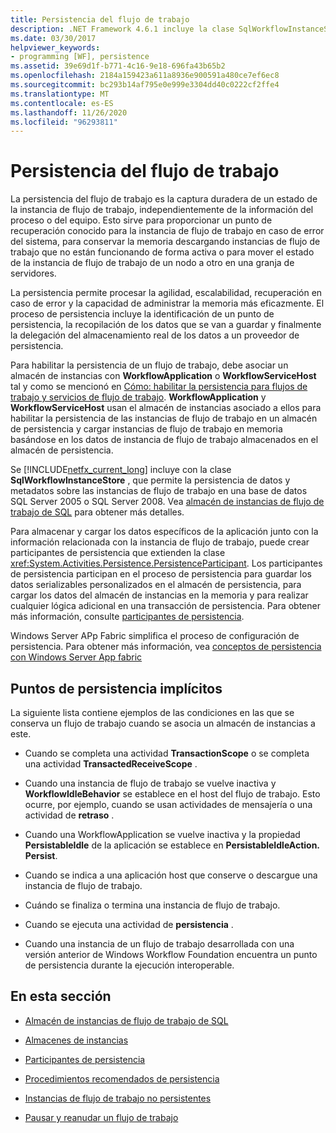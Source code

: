 ```yaml
---
title: Persistencia del flujo de trabajo
description: .NET Framework 4.6.1 incluye la clase SqlWorkflowInstanceStore, que permite la persistencia de datos de flujo de trabajo y metadatos en una base de datos de SQL Server.
ms.date: 03/30/2017
helpviewer_keywords:
- programming [WF], persistence
ms.assetid: 39e69d1f-b771-4c16-9e18-696fa43b65b2
ms.openlocfilehash: 2184a159423a611a8936e900591a480ce7ef6ec8
ms.sourcegitcommit: bc293b14af795e0e999e3304dd40c0222cf2ffe4
ms.translationtype: MT
ms.contentlocale: es-ES
ms.lasthandoff: 11/26/2020
ms.locfileid: "96293811"
---
```

# <a name="workflow-persistence"></a>Persistencia del flujo de trabajo

La persistencia del flujo de trabajo es la captura duradera de un estado de la instancia de flujo de trabajo, independientemente de la información del proceso o del equipo. Esto sirve para proporcionar un punto de recuperación conocido para la instancia de flujo de trabajo en caso de error del sistema, para conservar la memoria descargando instancias de flujo de trabajo que no están funcionando de forma activa o para mover el estado de la instancia de flujo de trabajo de un nodo a otro en una granja de servidores.  
  
 La persistencia permite procesar la agilidad, escalabilidad, recuperación en caso de error y la capacidad de administrar la memoria más eficazmente. El proceso de persistencia incluye la identificación de un punto de persistencia, la recopilación de los datos que se van a guardar y finalmente la delegación del almacenamiento real de los datos a un proveedor de persistencia.  
  
 Para habilitar la persistencia de un flujo de trabajo, debe asociar un almacén de instancias con **WorkflowApplication** o **WorkflowServiceHost** tal y como se mencionó en [Cómo: habilitar la persistencia para flujos de trabajo y servicios de flujo de trabajo](how-to-enable-persistence-for-workflows-and-workflow-services.md). **WorkflowApplication** y **WorkflowServiceHost** usan el almacén de instancias asociado a ellos para habilitar la persistencia de las instancias de flujo de trabajo en un almacén de persistencia y cargar instancias de flujo de trabajo en memoria basándose en los datos de instancia de flujo de trabajo almacenados en el almacén de persistencia.  
  
 Se [!INCLUDE[netfx_current_long](../../../includes/netfx-current-long-md.md)] incluye con la clase **SqlWorkflowInstanceStore** , que permite la persistencia de datos y metadatos sobre las instancias de flujo de trabajo en una base de datos SQL Server 2005 o SQL Server 2008. Vea [almacén de instancias de flujo de trabajo de SQL](sql-workflow-instance-store.md) para obtener más detalles.  
  
 Para almacenar y cargar los datos específicos de la aplicación junto con la información relacionada con la instancia de flujo de trabajo, puede crear participantes de persistencia que extienden la clase <xref:System.Activities.Persistence.PersistenceParticipant>. Los participantes de persistencia participan en el proceso de persistencia para guardar los datos serializables personalizados en el almacén de persistencia, para cargar los datos del almacén de instancias en la memoria y para realizar cualquier lógica adicional en una transacción de persistencia. Para obtener más información, consulte [participantes de persistencia](persistence-participants.md).  
  
 Windows Server APp Fabric simplifica el proceso de configuración de persistencia. Para obtener más información, vea [conceptos de persistencia con Windows Server App fabric](/previous-versions/appfabric/ee677272(v=azure.10))  
  
## <a name="implicit-persistence-points"></a>Puntos de persistencia implícitos  

 La siguiente lista contiene ejemplos de las condiciones en las que se conserva un flujo de trabajo cuando se asocia un almacén de instancias a este.  
  
- Cuando se completa una actividad **TransactionScope** o se completa una actividad **TransactedReceiveScope** .  
  
- Cuando una instancia de flujo de trabajo se vuelve inactiva y **WorkflowIdleBehavior** se establece en el host del flujo de trabajo. Esto ocurre, por ejemplo, cuando se usan actividades de mensajería o una actividad de **retraso** .  
  
- Cuando una WorkflowApplication se vuelve inactiva y la propiedad **PersistableIdle** de la aplicación se establece en **PersistableIdleAction. Persist**.  
  
- Cuando se indica a una aplicación host que conserve o descargue una instancia de flujo de trabajo.  
  
- Cuándo se finaliza o termina una instancia de flujo de trabajo.  
  
- Cuando se ejecuta una actividad de **persistencia** .  
  
- Cuando una instancia de un flujo de trabajo desarrollada con una versión anterior de Windows Workflow Foundation encuentra un punto de persistencia durante la ejecución interoperable.  
  
## <a name="in-this-section"></a>En esta sección  
  
- [Almacén de instancias de flujo de trabajo de SQL](sql-workflow-instance-store.md)  
  
- [Almacenes de instancias](instance-stores.md)  
  
- [Participantes de persistencia](persistence-participants.md)  
  
- [Procedimientos recomendados de persistencia](persistence-best-practices.md)  
  
- [Instancias de flujo de trabajo no persistentes](non-persisted-workflow-instances.md)  
  
- [Pausar y reanudar un flujo de trabajo](pausing-and-resuming-a-workflow.md)
